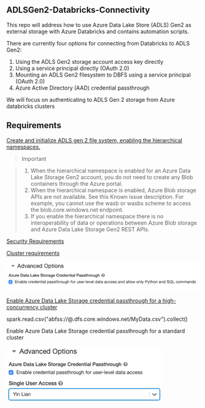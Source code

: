 

## ADLSGen2-Databricks-Connectivity

This repo will address how to use Azure Data Lake Store (ADLS) Gen2 as external storage with Azure Databricks and contains automation scripts. 

There are currently four options for connecting from Databricks to ADLS Gen2:

1. Using the ADLS Gen2 storage account access key directly
2. Using a service principal directly (OAuth 2.0)
3. Mounting an ADLS Gen2 filesystem to DBFS using a service principal (OAuth 2.0)
4. Azure Active Directory (AAD) credential passthrough


We will focus on authenticating to ADLS Gen 2 storage from Azure databricks clusters

## Requirements

[Create and initialize ADLS gen 2 file system, enabling the hierarchical namespaces. ](https://docs.microsoft.com/en-us/azure/databricks/data/data-sources/azure/azure-datalake-gen2#create-adls-account)
> Important

> 1. When the hierarchical namespace is enabled for an Azure Data Lake Storage Gen2 account, you do not need to create any Blob containers through the Azure portal.
> 2. When the hierarchical namespace is enabled, Azure Blob storage APIs are not available. See this Known issue description. For example, you cannot use the wasb or wasbs scheme to access the blob.core.windows.net endpoint.
> 3. If you enable the hierarchical namespace there is no interoperability of data or operations between Azure Blob storage and Azure Data Lake Storage Gen2 REST APIs.
> 

[Security Requirements](https://docs.microsoft.com/en-us/azure/databricks/data/data-sources/azure/adls-passthrough#security-requirements)

[Cluster requirements](https://docs.microsoft.com/en-us/azure/databricks/data/data-sources/azure/adls-passthrough#cluster-requirements)

![](https://github.com/madhavi-mal/ADLSGen2-Databricks-Connectivity/blob/master/adls-credential-passthrough.png)

[Enable Azure Data Lake Storage credential passthrough for a high-concurrency cluster](https://docs.microsoft.com/en-us/azure/databricks/data/data-sources/azure/adls-passthrough#enable-azure-data-lake-storage-credential-passthrough-for-a-high-concurrency-cluster)

spark.read.csv("abfss://<my-file-system-name>@<my-storage-account-name>.dfs.core.windows.net/MyData.csv").collect()

Enable Azure Data Lake Storage credential passthrough for a standard cluster

![](https://github.com/madhavi-mal/ADLSGen2-Databricks-Connectivity/blob/master/credential-passthrough-single.png)






